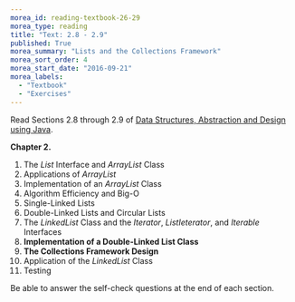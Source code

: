 ```yaml
---
morea_id: reading-textbook-26-29
morea_type: reading
title: "Text: 2.8 - 2.9"
published: True
morea_summary: "Lists and the Collections Framework"
morea_sort_order: 4
morea_start_date: "2016-09-21"
morea_labels: 
  - "Textbook"
  - "Exercises"
---
```


Read Sections 2.8 through 2.9 of
[Data Structures, Abstraction and Design using Java](http://www.wiley.com/WileyCDA/WileyTitle/productCd-EHEP001607.html).

**Chapter 2.**

1. The *List* Interface and *ArrayList* Class
2. Applications of *ArrayList*
3. Implementation of an *ArrayList* Class
4. Algorithm Efficiency and Big-O
5. Single-Linked Lists
6. Double-Linked Lists and Circular Lists
7. The *LinkedList* Class and the *Iterator*, *ListIeterator*, and *Iterable* Interfaces
8. **Implementation of a Double-Linked List Class**
9. **The Collections Framework Design**
10.  Application of the *LinkedList* Class
11. Testing

Be able to answer the self-check questions at the end of each section.

